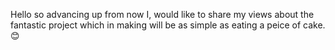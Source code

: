 Hello so advancing up from now I, would like to share my views about the fantastic project which in making will be as simple as eating a peice of cake.😊

